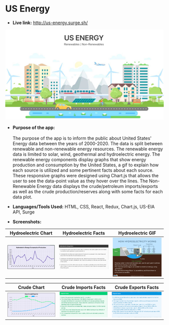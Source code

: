 # US Energy 

* **Live link:**
http://us-energy.surge.sh/

![](https://github.com/yqureishy/US-Energy/blob/master/screenshots/Home_Page.png?raw=true)



* **Purpose of the app:** <br/><br/>
The purpose of the app is to inform the public about United States' Energy data between the years of 2000-2020. The data is split between renewable and non-renewable energy resources. The renewable energy data is limited to solar, wind, geothermal and hydroelectric energy. The renewable energy components display graphs that show energy production and consumption by the United States, a gif to explain how each source is utilized and some pertinent facts about each source. These responsive graphs were designed using Chart.js that allows the user to see the data-point value as they hover over the lines.  The Non-Renewable Energy data displays the crude/petroleum imports/exports as well as the crude production/reserves along with some facts for each data plot.

* **Languages/Tools Used:**
 HTML, CSS, React, Redux, Chart.js, US-EIA API, Surge
 
 * **Screenshots:**


Hydroelectric Chart         |  Hydroelectric Facts   |  Hydroelectric GIF
:-------------------------:|:-------------------------:|:-------------------------:
![](https://github.com/yqureishy/US-Energy/blob/master/screenshots/Hydroelectric_chart.png?raw=true)  |  ![](https://github.com/yqureishy/US-Energy/blob/master/screenshots/hydroelectric_facts.png?raw=true)  |  ![](https://github.com/yqureishy/US-Energy/blob/master/src/Images/hydroelectric.gif?raw=true)

Crude Chart  |  Crude Imports Facts   |  Crude Exports Facts
:-------------------------:|:-------------------------:|:-------------------------:
![](https://github.com/yqureishy/US-Energy/blob/master/screenshots/imports_exports_chart.png?raw=true)  |  ![](https://github.com/yqureishy/US-Energy/blob/master/screenshots/imports_facts.png?raw=true)  |  ![](https://github.com/yqureishy/US-Energy/blob/master/screenshots/exports_facts.png?raw=true)

